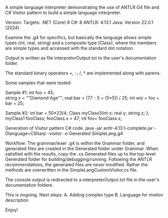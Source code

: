 A simple language interpreter demonstrating the use of ANTLR G4 file and C# Visitor pattern to build a simple language interpreter.

Version:
Targets: .NET (Core) 8
C#: 8
ANTLR: 4.13.1
Java: Version 22.0.1 (2024)

Examine the .g4 for specifics, but basically the language allows simple types (int, real, string) and a composite type (Class), where
the members are simple types and accessed with the standard dot notation.

Output is written as file interpretorOutput.txt to the user's documentation folder.

The standard binary operators +, -, /, * are implemented along with parens.

Some samples that were tested:

Sample #1:
int foo = 45;  
string x = ""Diamond Age""; 
real bar = (77 - 5 + (5*5)) / 25; 
int wiz = foo + bar + 25; 

Sample #2:
int bar = 50*23/4; 
Class myClass1{int x; real y; string z; };
myClass1 fooClass;
fooClass.x = 47;
int foo= fooClass.x;

Generation of Visitor pattern C# code.
java -jar antlr-4.13.1-complete.jar -Dlanguage=CSharp -visitor -o Generated SimpleLang.g4

Workflow:
The grammar/lexer .g4 is within the Grammar folder, and generated files are created in the Generated folder under Grammar.
When satisfied with the results, copy the .cs Generated files up to the top-level Generated folder for building/debugging/running.
Following the ANTLR recommendations, the generated files are *never* modified. Rather the methods are overwritten in the SimpleLangCustomVisitor.cs file.

The console output is redirected to a interpreterOutput.txt file in the user's documentation foldere. 

This is ongoing. Next steps: 
A. Adding complex type
B. Language for motion description

Enjoy!





